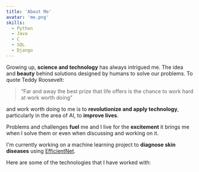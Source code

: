 ```yaml
---
title: 'About Me'
avatar: 'me.png'
skills:
  - Python
  - Java
  - C
  - SQL
  - Django
---
```

Growing up, **science and technology** has always intrigued me. The idea and **beauty** behind solutions designed by humans to solve our problems. To quote Teddy Roosevelt: 

> “Far and away the best prize that life offers is the chance to work hard at work worth doing”

and work worth doing to me is to **revolutionize and apply technology**, particularly in the area of AI, to **improve lives**. 

Problems and challenges **fuel** me and I live for the **excitement** it brings me when I solve them or even when discussing and working on it.

I'm currently working on a machine learning project to **diagnose skin diseases** using [EfficientNet]().

Here are some of the technologies that I have worked with:
